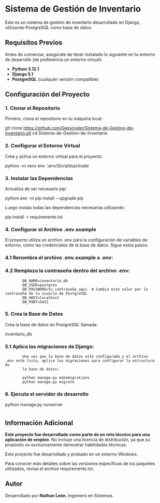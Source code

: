 # Sistema de Gestión de Inventario

Este es un sistema de gestión de inventario desarrollado en Django, utilizando PostgreSQL como base de datos.

## Requisitos Previos

Antes de comenzar, asegúrate de tener instalado lo siguiente en tu entorno de desarrollo (de preferencia un entorno virtual):

- **Python 3.12.1**
- **Django 5.1**
- **PostgreSQL** (cualquier versión compatible)

## Configuración del Proyecto

### 1. Clonar el Repositorio

Primero, clona el repositorio en tu máquina local:


git clone https://github.com/Gekycoder/Sistema-de-Gestion-de-Inventario.git
cd Sistema-de-Gestion-de-Inventario


### 2. Configurar el Entorno Virtual

Crea y activa un entorno virtual para el proyecto:

python -m venv env
.\env\Scripts\activate

### 3. Instalar las Dependencias

Actualiza de ser necesario pip:

python.exe -m pip install --upgrade pip

Luego instala todas las dependencias necesarias utilizando:

pip install -r requirements.txt


### 4. Configurar el Archivo .env.example

El proyecto utiliza un archivo .env para la configuración de variables de entorno, como las credenciales de la base de datos. Sigue estos pasos:

###     4.1 Renombra el archivo .env.example a .env:

###     4.2 Remplaza la contraseña dentro del archivo .env:
            DB_NAME=inventario_db
            DB_USER=postgres
            DB_PASSWORD=tu_contraseña_aqui  # Cambia este valor por la contraseña de tu usuario de PostgreSQL
            DB_HOST=localhost
            DB_PORT=5432

### 5. Crea la Base de Datos

Crea la base de datos en PostgreSQL llamada:

inventario_db 

###     5.1 Aplica las migraciones de Django:

            Una vez que la base de datos esté configurada y el archivo .env esté listo, aplica las migraciones para configurar la estructura de 
            la base de datos:

            python manage.py makemigrations
            python manage.py migrate

### 6. Ejecuta el servidor de desarrollo

python manage.py runserver


#  #


## Información Adicional

**Este proyecto fue desarrollado como parte de un reto técnico para una aplicación de empleo**. No incluye una licencia de distribución,
ya que su propósito es exclusivamente demostrar habilidades técnicas.

Este proyecto fue desarrollado y probado en un entorno Windows.

Para conocer más detalles sobre las versiones específicas de los paquetes utilizados, revisa el archivo requirements.txt.


## Autor
Desarrollado por **Nathan León**, Ingeniero en Sistemas.